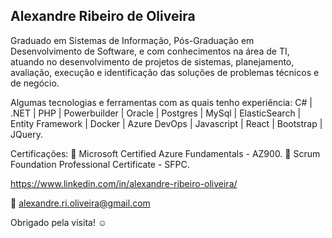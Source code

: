 ## Alexandre Ribeiro de Oliveira

Graduado em Sistemas de Informação, Pós-Graduação em Desenvolvimento de Software, e com conhecimentos na área de TI, atuando no desenvolvimento de projetos de sistemas, planejamento, avaliação, execução e identificação das soluções de problemas técnicos e de negócio.

Algumas tecnologias e ferramentas com as quais tenho experiência:
C# | .NET | PHP | Powerbuilder | Oracle | Postgres | MySql | ElasticSearch | Entity Framework | Docker | Azure DevOps | Javascript | React | Bootstrap | JQuery.

Certificações:
📍 Microsoft Certified Azure Fundamentals - AZ900.
📍 Scrum Foundation Professional Certificate - SFPC.

https://www.linkedin.com/in/alexandre-ribeiro-oliveira/

📧 alexandre.ri.oliveira@gmail.com 

Obrigado pela visita! ☺